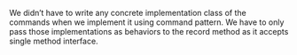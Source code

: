 We didn’t have to write any concrete implementation class of the commands when we implement it using command pattern.
We have to  only pass those implementations as behaviors to the record method as it accepts single method interface.
